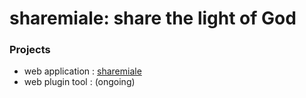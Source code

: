 # sharemiale: share the light of God

### Projects

* web application : [sharemiale](http://sharemiale.info.ke/web_app/)
* web plugin tool : (ongoing)

